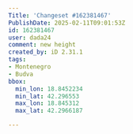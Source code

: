 ```yaml
---
Title: 'Changeset #162381467'
PublishDate: 2025-02-11T09:01:53Z
id: 162381467
user: dada24
comment: new height
created_by: iD 2.31.1
tags:
- Montenegro
- Budva
bbox:
  min_lon: 18.8452234
  min_lat: 42.296553
  max_lon: 18.845312
  max_lat: 42.2966187

---
```

